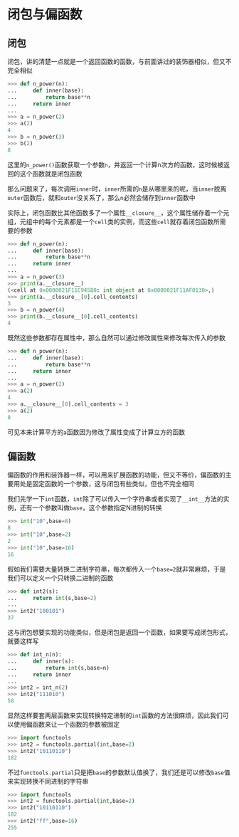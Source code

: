 # 闭包与偏函数

## 闭包

闭包，讲的清楚一点就是一个返回函数的函数，与前面讲过的装饰器相似，但又不完全相似

```py
>>> def n_power(n):                            
...     def inner(base):
...         return base**n
...     return inner
...
>>> a = n_power(2)
>>> a(2)
4
>>> b = n_power(3)
>>> b(2)
8
```
这里的`n_power()`函数获取一个参数`n`，并返回一个计算n次方的函数，这时候被返回的这个函数就是闭包函数

那么问题来了，每次调用`inner`时，`inner`所需的`n`是从哪里来的呢，当`inner`脱离`outer`函数后，就和`outer`没关系了，那么`n`必然会储存到`inner`函数中

实际上，闭包函数比其他函数多了一个属性`__closure__`，这个属性储存着一个元组，元组中的每个元素都是一个`cell`类的实例，而这些`cell`就存着闭包函数所需要的参数
```py
>>> def n_power(n):
...     def inner(base):
...         return base**n
...     return inner
...
>>> a = n_power(3)
>>> print(a.__closure__)
(<cell at 0x0000021F11C945B0: int object at 0x0000021F11AF0130>,)
>>> print(a.__closure__[0].cell_contents)
3
>>> b = n_power(4)
>>> print(b.__closure__[0].cell_contents)
4
```
既然这些参数都存在属性中，那么自然可以通过修改属性来修改每次传入的参数
```py
>>> def n_power(n):
...     def inner(base):
...         return base**n
...     return inner
...
>>> a = n_power(2)
>>> a(2)
4
>>> a.__closure__[0].cell_contents = 3
>>> a(2)
8
```
可见本来计算平方的`a`函数因为修改了属性变成了计算立方的函数

## 偏函数

偏函数的作用和装饰器一样，可以用来扩展函数的功能，但又不等价，偏函数的主要用处是固定函数的一个参数，这与闭包有些类似，但也不完全相同

我们先学一下`int`函数，`int`除了可以传入一个字符串或者实现了`__int__`方法的实例，还有一个参数叫做`base`，这个参数指定N进制的转换
```py
>>> int("10",base=8)
8
>>> int("10",base=2)
2
>>> int("10",base=16)
16
```
假如我们需要大量转换二进制字符串，每次都传入一个`base=2`就非常麻烦，于是我们可以定义一个只转换二进制的函数
```py
>>> def int2(s):
...     return int(s,base=2)
...
>>> int2("100101")
37
```
这与闭包想要实现的功能类似，但是闭包是返回一个函数，如果要写成闭包形式，就要这样写
```py
>>> def int_n(n):
...     def inner(s):
...         return int(s,base=n)
...     return inner
...
>>> int2 = int_n(2)
>>> int2("111010")
58
```
显然这样要套两层函数来实现转换特定进制的`int`函数的方法很麻烦，因此我们可以使用偏函数来让一个函数的参数被固定

```py
>>> import functools
>>> int2 = functools.partial(int,base=2)
>>> int2("10110110")
182
```
不过`functools.partial`只是把`base`的参数默认值换了，我们还是可以修改`base`值来实现转换不同进制的字符串
```py
>>> import functools
>>> int2 = functools.partial(int,base=2)
>>> int2("10110110")
182
>>> int2("ff",base=16) 
255
```